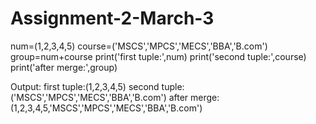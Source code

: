 # Assignment-2-March-3
num=(1,2,3,4,5)
course=('MSCS','MPCS','MECS','BBA','B.com')
group=num+course
print('first tuple:',num)
print('second tuple:',course)
print('after merge:',group)

Output:
first tuple:(1,2,3,4,5)
second tuple:('MSCS','MPCS','MECS','BBA','B.com')
after merge:(1,2,3,4,5,'MSCS','MPCS','MECS','BBA','B.com')
